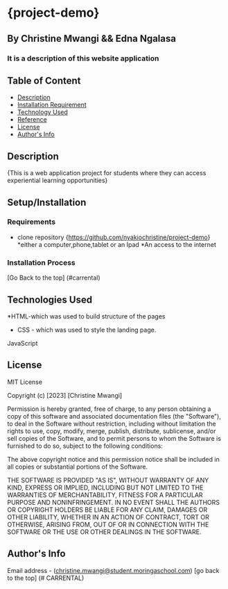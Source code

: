 # {project-demo}

## By Christine Mwangi && Edna Ngalasa

### It is a description of this website application

## Table of Content

+ [Description](#description)
+ [Installation Requirement](#Installation)
+ [Technology Used](#technology-used)
+ [Reference](#reference)
+ [License](#licence)
+ [Author's Info](#author-info)


## Description

{This is a web application project for students where they can access experiential learning opportunities}

## Setup/Installation

### Requirements

+ clone repository
{<https://github.com/nyakiochristine/project-demo>}
*either a computer,phone,tablet or an Ipad
*An access to the internet

### Installation Process

[Go Back to the top]
(#carrental)

## Technologies Used

*HTML-which was used to build structure of the pages

+ CSS - which was used to style the landing page.

JavaScript
## License

MIT License

Copyright (c) [2023] [Christine Mwangi]

Permission is hereby granted, free of charge, to any person obtaining a copy
of this software and associated documentation files (the "Software"), to deal
in the Software without restriction, including without limitation the rights
to use, copy, modify, merge, publish, distribute, sublicense, and/or sell
copies of the Software, and to permit persons to whom the Software is
furnished to do so, subject to the following conditions:

The above copyright notice and this permission notice shall be included in all
copies or substantial portions of the Software.

THE SOFTWARE IS PROVIDED "AS IS", WITHOUT WARRANTY OF ANY KIND, EXPRESS OR
IMPLIED, INCLUDING BUT NOT LIMITED TO THE WARRANTIES OF MERCHANTABILITY,
FITNESS FOR A PARTICULAR PURPOSE AND NONINFRINGEMENT. IN NO EVENT SHALL THE
AUTHORS OR COPYRIGHT HOLDERS BE LIABLE FOR ANY CLAIM, DAMAGES OR OTHER
LIABILITY, WHETHER IN AN ACTION OF CONTRACT, TORT OR OTHERWISE, ARISING FROM,
OUT OF OR IN CONNECTION WITH THE SOFTWARE OR THE USE OR OTHER DEALINGS IN THE
SOFTWARE.

## Author's Info

Email address - (christine.mwangi@student.moringaschool.com)
[go back to the top]
(# CARRENTAL)
